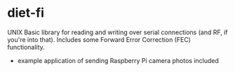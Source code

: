 # diet-fi
UNIX
Basic library for reading and writing over serial connections (and RF, if you're into that). Includes some Forward Error Correction (FEC) functionality.

- example application of sending Raspberry Pi camera photos included

